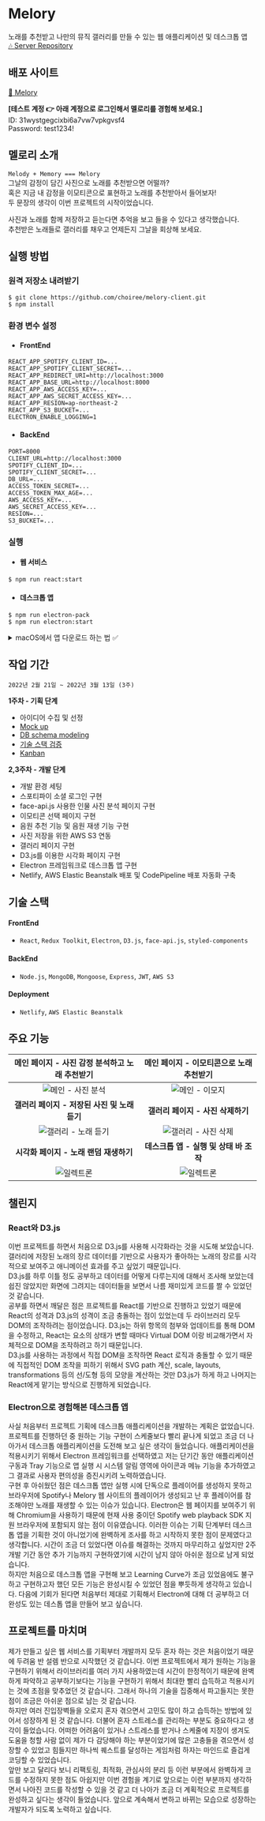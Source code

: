 # Melory

노래를 추천받고 나만의 뮤직 갤러리를 만들 수 있는 웹 애플리케이션 및 데스크톱 앱<br>
[🎶 Server Repository](https://github.com/choiree/melory-server)

## 배포 사이트

[🎵 Melory](https://www.choiree.world) <br>

**[테스트 계정 👉 아래 계정으로 로그인해서 멜로리를 경험해 보세요.]**<br>
ID: 31wystgegcixbi6a7vw7vpkgvsf4<br>
Password: test1234!

## 멜로리 소개

`Melody + Memory === Melory`<br>
그날의 감정이 담긴 사진으로 노래를 추천받으면 어떨까?<br>
혹은 지금 내 감정을 이모티콘으로 표현하고 노래를 추천받아서 들어보자!<br>
두 문장의 생각이 이번 프로젝트의 시작이었습니다.<br>

사진과 노래를 함께 저장하고 듣는다면 추억을 보고 들을 수 있다고 생각했습니다.<br>
추천받은 노래들로 갤러리를 채우고 언제든지 그날을 회상해 보세요.

## 실행 방법

### 원격 저장소 내려받기

```
$ git clone https://github.com/choiree/melory-client.git
$ npm install
```

### 환경 변수 설정

- #### FrontEnd

```
REACT_APP_SPOTIFY_CLIENT_ID=...
REACT_APP_SPOTIFY_CLIENT_SECRET=...
REACT_APP_REDIRECT_URI=http://localhost:3000
REACT_APP_BASE_URL=http://localhost:8000
REACT_APP_AWS_ACCESS_KEY=...
REACT_APP_AWS_SECRET_ACCESS_KEY=...
REACT_APP_RESION=ap-northeast-2
REACT_APP_S3_BUCKET=...
ELECTRON_ENABLE_LOGGING=1
```

- #### BackEnd

```
PORT=8000
CLIENT_URL=http://localhost:3000
SPOTIFY_CLIENT_ID=...
SPOTIFY_CLIENT_SECRET=...
DB_URL=...
ACCESS_TOKEN_SECRET=...
ACCESS_TOKEN_MAX_AGE=...
AWS_ACCESS_KEY=...
AWS_SECRET_ACCESS_KEY=...
RESION=...
S3_BUCKET=...
```

### 실행

- #### 웹 서비스

```
$ npm run react:start
```

- #### 데스크톱 앱

```
$ npm run electron-pack
$ npm run electron:start
```

<details><summary> macOS에서 앱 다운로드 하는 법 ✅
</summary>

- 'npm run electron-pack'까지 실행 후 dist 폴더에서 'Melory-0.1.0.dmg' 파일 실행

![title](https://user-images.githubusercontent.com/80485020/161477793-2b7f1f75-cf51-409b-89d8-4b09c681ca7d.png) ![title](https://user-images.githubusercontent.com/80485020/161477519-af71b4bb-4c8b-453c-8383-2b4df4d6dad8.png)

- 파일 실행 시 다음과 같은 화면에서 애플리케이션 폴더로 이동

![title](https://user-images.githubusercontent.com/80485020/161477788-89de75a0-4996-4e37-8e7b-948d1bb2fa18.png)

</details>

## 작업 기간

`2022년 2월 21일 ~ 2022년 3월 13일 (3주)`<br>

**1주차 - 기획 단계**

- 아이디어 수집 및 선정
- [Mock up](https://reinvented-ankle-62f.notion.site/Mockup-7d8d4f40da744793827e44e5780570fd)
- [DB schema modeling](https://reinvented-ankle-62f.notion.site/DB-schema-modeling-bc2b0dadfccd4a1b97ca6df4bee2e765)
- [기술 스택 검증](https://reinvented-ankle-62f.notion.site/e38aaac8945344118771a5476702b4d6)
- [Kanban](https://reinvented-ankle-62f.notion.site/a16e9a586b554ed8a6c5595aefdb490e?v=19a9ccab823f41de9698b6f1640d2314)

**2,3주차 - 개발 단계**

- 개발 환경 세팅
- 스포티파이 소셜 로그인 구현
- face-api.js 사용한 인물 사진 분석 페이지 구현
- 이모티콘 선택 페이지 구현
- 음원 추천 기능 및 음원 재생 기능 구현
- 사진 저장을 위한 AWS S3 연동
- 갤러리 페이지 구현
- D3.js를 이용한 시각화 페이지 구현
- Electron 프레임워크로 데스크톱 앱 구현
- Netlify, AWS Elastic Beanstalk 배포 및 CodePipeline 배포 자동화 구축

## 기술 스택

#### FrontEnd

- `React`, `Redux Toolkit`, `Electron`, `D3.js`, `face-api.js`, `styled-components`

#### BackEnd

- `Node.js`, `MongoDB`, `Mongoose`, `Express`, `JWT`, `AWS S3`

#### Deployment

- `Netlify`, `AWS Elastic Beanstalk`

## 주요 기능

|                                        메인 페이지 - 사진 감정 분석하고 노래 추천받기                                        |                                           메인 페이지 - 이모티콘으로 노래 추천받기                                           |
| :--------------------------------------------------------------------------------------------------------------------------: | :--------------------------------------------------------------------------------------------------------------------------: |
|  ![메인 - 사진 분석](https://user-images.githubusercontent.com/80485020/161252067-331beea5-8f77-431a-88e2-2cb105707b96.gif)  |   ![메인 - 이모지](https://user-images.githubusercontent.com/80485020/161252063-f12966f7-e221-4ffa-917a-5186734efeac.gif)    |
|                                         **갤러리 페이지 - 저장된 사진 및 노래 듣기**                                         |                                              **갤러리 페이지 - 사진 삭제하기**                                               |
| ![갤러리 - 노래 듣기](https://user-images.githubusercontent.com/80485020/161251918-444ede98-28e4-4b8c-9531-3854497dabb4.gif) | ![갤러리 - 사진 삭제](https://user-images.githubusercontent.com/80485020/161251931-7e566058-2a04-4ad7-8732-bb3e292932a1.gif) |
|                                            **시각화 페이지 - 노래 랜덤 재생하기**                                            |                                            **데스크톱 앱 - 실행 및 상태 바 조작**                                            |
|      ![일렉트론](https://user-images.githubusercontent.com/80485020/161251914-6f2c2eee-2c92-4b7b-9773-e621239df256.gif)      |      ![일렉트론](https://user-images.githubusercontent.com/80485020/161251911-f819685d-8343-4340-af60-9a61267859bc.gif)      |

## 챌린지

### React와 D3.js

이번 프로젝트를 하면서 처음으로 D3.js를 사용해 시각화라는 것을 시도해 보았습니다. 갤러리에 저장된 노래의 장르 데이터를 기반으로 사용자가 좋아하는 노래의 장르를 시각적으로 보여주고 애니메이션 효과를 주고 싶었기 때문입니다. <br>
D3.js를 하루 이틀 정도 공부하고 데이터를 어떻게 다루는지에 대해서 조사해 보았는데 쉽진 않았지만 화면에 그려지는 데이터들을 보면서 나름 재미있게 코드를 짤 수 있었던 것 같습니다.<br>
공부를 하면서 깨달은 점은 프로젝트를 React를 기반으로 진행하고 있었기 때문에 React의 성격과 D3.js의 성격이 조금 충돌하는 점이 있었는데 두 라이브러리 모두 DOM의 조작하려는 점이었습니다. D3.js는 하위 항목의 첨부와 업데이트를 통해 DOM을 수정하고, React는 요소의 상태가 변할 때마다 Virtual DOM 이랑 비교해가면서 자체적으로 DOM을 조작하려고 하기 때문입니다. <br> D3.js를 사용하는 과정에서 직접 DOM을 조작하면 React 로직과 충돌할 수 있기 때문에 직접적인 DOM 조작을 피하기 위해서 SVG path 계산, scale, layouts, transformations 등의 선/도형 등의 모양을 계산하는 것만 D3.js가 하게 하고 나머지는 React에게 맡기는 방식으로 진행하게 되었습니다.

### Electron으로 경험해본 데스크톱 앱

사실 처음부터 프로젝트 기획에 데스크톱 애플리케이션을 개발하는 계획은 없었습니다. 프로젝트를 진행하던 중 원하는 기능 구현이 스케줄보다 빨리 끝나게 되었고 조금 더 나아가서 데스크톱 애플리케이션을 도전해 보고 싶은 생각이 들었습니다. 애플리케이션을 적용시키기 위해서 Electron 프레임워크를 선택하였고 저는 단기간 동안 애플리케이션 구동과 Tray 기능으로 앱 실행 시 시스템 알림 영역에 아이콘과 메뉴 기능을 추가하였고 그 결과로 사용자 편의성을 증진시키려 노력하였습니다.<br>
구현 후 아쉬웠던 점은 데스크톱 앱만 실행 시에 단독으로 플레이어를 생성하지 못하고 브라우저에 Spotify나 Melory 웹 사이트의 플레이어가 생성되고 난 후 플레이어를 참조해야만 노래를 재생할 수 있는 이슈가 있습니다. Electron은 웹 페이지를 보여주기 위해 Chromium을 사용하기 때문에 현재 사용 중이던 Spotify web playback SDK 지원 브라우저에 포함되지 않는 점이 이유였습니다. 이러한 이슈는 기획 단계부터 데스크톱 앱을 기획한 것이 아니었기에 완벽하게 조사를 하고 시작하지 못한 점이 문제였다고 생각합니다. 시간이 조금 더 있었다면 이슈를 해결하는 것까지 마무리하고 싶었지만 2주 개발 기간 동안 추가 기능까지 구현하였기에 시간이 남지 않아 아쉬운 점으로 남게 되었습니다.<br>
하지만 처음으로 데스크톱 앱을 구현해 보고 Learning Curve가 조금 있었음에도 불구하고 구현하고자 했던 모든 기능은 완성시킬 수 있었던 점을 뿌듯하게 생각하고 있습니다. 다음에 기회가 된다면 처음부터 제대로 기획해서 Electron에 대해 더 공부하고 더 완성도 있는 데스톱 앱을 만들어 보고 싶습니다.

## 프로젝트를 마치며

제가 만들고 싶은 웹 서비스를 기획부터 개발까지 모두 혼자 하는 것은 처음이었기 때문에 두려움 반 설렘 반으로 시작했던 것 같습니다. 이번 프로젝트에서 제가 원하는 기능을 구현하기 위해서 라이브러리를 여러 가지 사용하였는데 시간이 한정적이기 때문에 완벽하게 파악하고 공부하기보다는 기능을 구현하기 위해서 최대한 빨리 습득하고 적용시키는 것에 초점을 맞추었던 것 같습니다. 그래서 하나의 기술을 집중해서 파고들지는 못한 점이 조금은 아쉬운 점으로 남는 것 같습니다.<br> 하지만 여러 진입장벽들을 오로지 혼자 겪으면서 고민도 많이 하고 습득하는 방법에 있어서 성장하게 된 것 같습니다. 더불어 혼자 스트레스를 관리하는 부분도 중요하다고 생각이 들었습니다. 어떠한 어려움이 있거나 스트레스를 받거나 스케줄에 지장이 생겨도 도움을 청할 사람 없이 제가 다 감당해야 하는 부분이었기에 많은 고충들을 겪으면서 성장할 수 있었고 힘들지만 하나씩 퀘스트를 달성하는 게임처럼 하자는 마인드로 즐겁게 코딩할 수 있었습니다.<br>
앞만 보고 달리다 보니 리팩토링, 최적화, 관심사의 분리 등 이런 부분에서 완벽하게 코드를 수정하지 못한 점도 아쉽지만 이번 경험을 계기로 앞으로는 이런 부분까지 생각하면서 나아진 코드를 작성할 수 있을 것 같고 더 나아가 조금 더 계획적으로 프로젝트를 완성하고 싶다는 생각이 들었습니다. 앞으로 계속해서 변하고 바뀌는 모습으로 성장하는 개발자가 되도록 노력하고 싶습니다.
